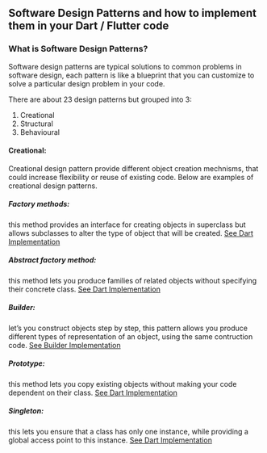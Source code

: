 ## Software Design Patterns and how to implement them in your Dart / Flutter code

### What is Software Design Patterns?
Software design patterns are typical solutions to common problems in software design, each pattern is like a blueprint that you can customize to solve a particular design problem in your code.

There are about 23 design patterns but grouped into 3:
1. Creational
2. Structural
3. Behavioural

#### Creational:
Creational design pattern provide different object creation mechnisms, that could increase flexibility or reuse of existing code.
Below are examples of creational design patterns.
##### Factory methods: 
this method provides an interface for creating objects in superclass but allows subclasses to alter the type of object that will be created. [See Dart Implementation](https://github.com/samuelezedi/design_patterns_dart/blob/main/bin/creational/factory_method.dart)
##### Abstract factory method: 
this method lets you produce families of related objects without specifying their concrete class. [See Dart Implementation](https://github.com/samuelezedi/design_patterns_dart/blob/main/bin/creational/abstract_factory.dart)
##### Builder: 
let’s you construct objects step by step, this pattern allows you produce different types of representation of an object, using the same contruction code. [See Builder Implementation](https://github.com/samuelezedi/design_patterns_dart/blob/main/bin/creational/builder.dart)
##### Prototype: 
this method lets you copy existing objects without making your code dependent on their class. [See Dart Implementation](https://github.com/samuelezedi/design_patterns_dart/blob/main/bin/creational/prototype.dart)
##### Singleton: 
this lets you ensure that a class has only one instance, while providing a global access point to this instance. [See Dart Implementation](https://github.com/samuelezedi/design_patterns_dart/blob/main/bin/creational/singleton.dart)
